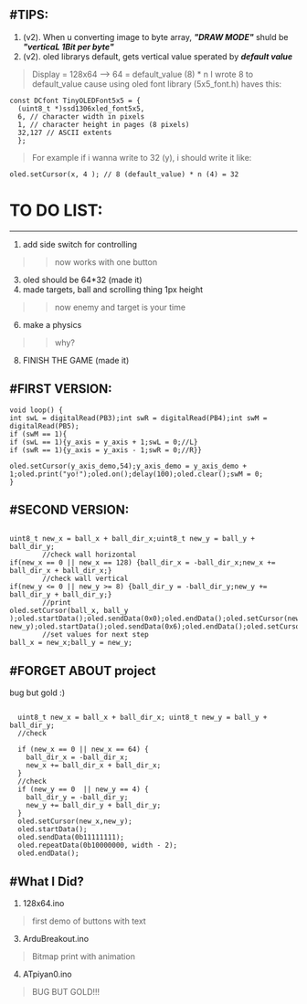 #TIPS:
---
1. (v2). When u converting image to byte array, ___"DRAW MODE"___ shuld be ___"verticaL 1Bit per byte"___
2. (v2). oled librarys default, gets vertical value sperated by ___default value___
>Display = 128x64 -->  64 = default_value (8) * n
>I wrote 8 to default_value cause using oled font library (5x5_font.h) haves this:
```plaintext
const DCfont TinyOLEDFont5x5 = {
  (uint8_t *)ssd1306xled_font5x5,
  6, // character width in pixels
  1, // character height in pages (8 pixels)
  32,127 // ASCII extents
  };
```
>For example if i wanna write to 32 (y), i should write it like:
```plaintext
oled.setCursor(x, 4 ); // 8 (default_value) * n (4) = 32
```
# TO DO LIST:
---
1. add side switch for controlling 
>> now works with one button
3. oled should be 64*32 (made it)
4. made targets, ball and scrolling thing 1px height 
>> now enemy and target is your time 
6. make a physics 
>> why?
8. FINISH THE GAME (made it)

#FIRST VERSION:
---
```plaintext 
void loop() {
int swL = digitalRead(PB3);int swR = digitalRead(PB4);int swM = digitalRead(PB5);
if (swM == 1){
if (swL == 1){y_axis = y_axis + 1;swL = 0;//L}
if (swR == 1){y_axis = y_axis - 1;swR = 0;//R}}

oled.setCursor(y_axis_demo,54);y_axis_demo = y_axis_demo + 1;oled.print("yo!");oled.on();delay(100);oled.clear();swM = 0;
}
```

#SECOND VERSION:
---
```plaintext

uint8_t new_x = ball_x + ball_dir_x;uint8_t new_y = ball_y + ball_dir_y;
        //check wall horizontal
if(new_x == 0 || new_x == 128) {ball_dir_x = -ball_dir_x;new_x += ball_dir_x + ball_dir_x;}
        //check wall vertical
if(new_y <= 0 || new_y >= 8) {ball_dir_y = -ball_dir_y;new_y += ball_dir_y + ball_dir_y;}
        //print 
oled.setCursor(ball_x, ball_y );oled.startData();oled.sendData(0x0);oled.endData();oled.setCursor(new_x, new_y);oled.startData();oled.sendData(0x6);oled.endData();oled.setCursor(31,31);oled.print(new_y);
        //set values for next step
ball_x = new_x;ball_y = new_y;   

```

#FORGET ABOUT project
---
bug but gold :)  
```plaintext

  uint8_t new_x = ball_x + ball_dir_x; uint8_t new_y = ball_y + ball_dir_y;
  //check

  if (new_x == 0 || new_x == 64) {
    ball_dir_x = -ball_dir_x;
    new_x += ball_dir_x + ball_dir_x;
  }
  //check
  if (new_y == 0  || new_y == 4) {
    ball_dir_y = -ball_dir_y;
    new_y += ball_dir_y + ball_dir_y;
  }
  oled.setCursor(new_x,new_y);
  oled.startData();
  oled.sendData(0b11111111);
  oled.repeatData(0b10000000, width - 2);
  oled.endData();
```
#What I Did?
---
1. 128x64.ino
>   first demo of buttons with text
3. ArduBreakout.ino
> Bitmap print with animation
4. ATpiyan0.ino
> BUG BUT GOLD!!!

